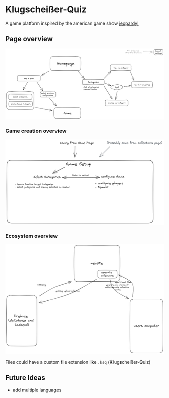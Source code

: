 # Klugscheißer-Quiz

A game platform inspired by the american game show [jeopardy!](https://www.jeopardy.com/)

## Page overview

![Diagram of the pages this website offeres](pageDiagram.excalidraw.png)

### Game creation overview

![Diagram of the game creation progress](gameDiagram.excalidraw.png)

### Ecosystem overview

![Diagram of the ecosystem (server and client)](ecosystem.excalidraw.png)

Files could have a custom file extension like `.ksq` (**K**lug**s**cheißer-**Q**uiz)

## Future Ideas

* add multiple languages
